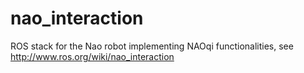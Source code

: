 nao_interaction
=========

ROS stack for the Nao robot implementing NAOqi functionalities, see http://www.ros.org/wiki/nao_interaction
